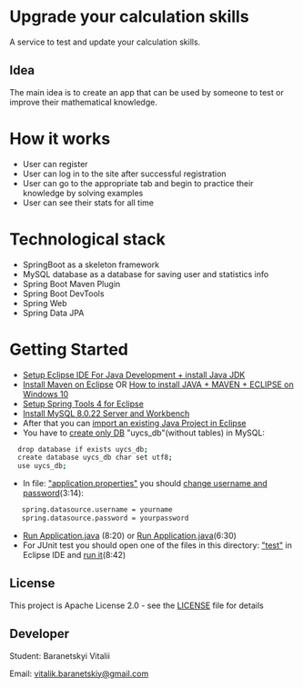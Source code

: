 # Upgrade your calculation skills
A service to test and update your calculation skills.
## Idea
The main idea is to create an app that can be used by someone to test or improve their mathematical knowledge. 
# How it works
- User can register
- User can log in to the site after successful registration
- User can go to the appropriate tab and begin to practice their knowledge by solving examples
- User can see their stats for all time
# Technological stack
- SpringBoot as a skeleton framework
- MySQL database as a database for saving user and statistics info
- Spring Boot Maven Plugin
- Spring Boot DevTools
- Spring Web
- Spring Data JPA
# Getting Started
- [Setup Eclipse IDE For Java Development + install Java JDK](https://www.youtube.com/watch?v=i8rjkre_RYw)
- [Install Maven on Eclipse](https://www.youtube.com/watch?v=2UilpPZi9hQ) OR [How to install JAVA + MAVEN + ECLIPSE on Windows 10](https://www.youtube.com/watch?v=9A425SE59SQ)
- [Setup Spring Tools 4 for Eclipse](https://www.youtube.com/watch?v=DKW6IlUrxG8)
- [Install MySQL 8.0.22 Server and Workbench](https://www.youtube.com/watch?v=OM4aZJW_Ojs)
- After that you can [import an existing Java Project in Eclipse](https://www.youtube.com/watch?v=R3k8S28pr1c)
- You have to [create only DB](https://www.youtube.com/watch?v=OnXB3ZRrOW0) "uycs_db"(without tables) in MySQL:
```bash
  drop database if exists uycs_db;
  create database uycs_db char set utf8;
  use uycs_db;
```
- In file: ["application.properties"](https://github.com/VitaliiBaranetskyi/UpgradeYourCalculationSkills/blob/develop/src/main/resources/application.properties) you should [change username and password](https://www.youtube.com/watch?v=8mlM9s--xfw)(3:14):
```bash
   spring.datasource.username = yourname
   spring.datasource.password = yourpassword
```

- [Run Application.java](https://www.youtube.com/watch?v=LkZP74GKfvA) (8:20) or [Run Application.java](https://www.youtube.com/watch?v=8mlM9s--xfw)(6:30)
- For JUnit test you should open one of the files in this directory: ["test"](https://github.com/VitaliiBaranetskyi/UpgradeYourCalculationSkills/tree/develop/src/test/java/com/github/vitaliibaranetskyi/uycs) in Eclipse IDE and [run it](https://www.youtube.com/watch?v=tkzJsP7NP54)(8:42)
## License
This project is Apache License 2.0 - see the [LICENSE](LICENSE) file for details
## Developer
Student: Baranetskyi Vitalii

Email: vitalik.baranetskiy@gmail.com

